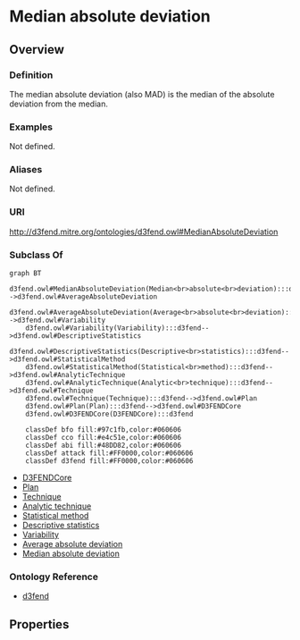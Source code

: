 # Median absolute deviation

## Overview

### Definition
The median absolute deviation (also MAD) is the median of the absolute deviation from the median.

### Examples
Not defined.

### Aliases
Not defined.

### URI
http://d3fend.mitre.org/ontologies/d3fend.owl#MedianAbsoluteDeviation

### Subclass Of
```mermaid
graph BT
    d3fend.owl#MedianAbsoluteDeviation(Median<br>absolute<br>deviation):::d3fend-->d3fend.owl#AverageAbsoluteDeviation
    d3fend.owl#AverageAbsoluteDeviation(Average<br>absolute<br>deviation):::d3fend-->d3fend.owl#Variability
    d3fend.owl#Variability(Variability):::d3fend-->d3fend.owl#DescriptiveStatistics
    d3fend.owl#DescriptiveStatistics(Descriptive<br>statistics):::d3fend-->d3fend.owl#StatisticalMethod
    d3fend.owl#StatisticalMethod(Statistical<br>method):::d3fend-->d3fend.owl#AnalyticTechnique
    d3fend.owl#AnalyticTechnique(Analytic<br>technique):::d3fend-->d3fend.owl#Technique
    d3fend.owl#Technique(Technique):::d3fend-->d3fend.owl#Plan
    d3fend.owl#Plan(Plan):::d3fend-->d3fend.owl#D3FENDCore
    d3fend.owl#D3FENDCore(D3FENDCore):::d3fend
    
    classDef bfo fill:#97c1fb,color:#060606
    classDef cco fill:#e4c51e,color:#060606
    classDef abi fill:#48DD82,color:#060606
    classDef attack fill:#FF0000,color:#060606
    classDef d3fend fill:#FF0000,color:#060606
```

- [D3FENDCore](/docs/ontology/reference/model/D3FENDCore/D3FENDCore.md)
- [Plan](/docs/ontology/reference/model/D3FENDCore/Plan/Plan.md)
- [Technique](/docs/ontology/reference/model/D3FENDCore/Plan/Technique/Technique.md)
- [Analytic technique](/docs/ontology/reference/model/D3FENDCore/Plan/Technique/Analytic%20technique/Analytic%20technique.md)
- [Statistical method](/docs/ontology/reference/model/D3FENDCore/Plan/Technique/Analytic%20technique/Statistical%20method/Statistical%20method.md)
- [Descriptive statistics](/docs/ontology/reference/model/D3FENDCore/Plan/Technique/Analytic%20technique/Statistical%20method/Descriptive%20statistics/Descriptive%20statistics.md)
- [Variability](/docs/ontology/reference/model/D3FENDCore/Plan/Technique/Analytic%20technique/Statistical%20method/Descriptive%20statistics/Variability/Variability.md)
- [Average absolute deviation](/docs/ontology/reference/model/D3FENDCore/Plan/Technique/Analytic%20technique/Statistical%20method/Descriptive%20statistics/Variability/Average%20absolute%20deviation/Average%20absolute%20deviation.md)
- [Median absolute deviation](/docs/ontology/reference/model/D3FENDCore/Plan/Technique/Analytic%20technique/Statistical%20method/Descriptive%20statistics/Variability/Average%20absolute%20deviation/Median%20absolute%20deviation/Median%20absolute%20deviation.md)


### Ontology Reference
- [d3fend](http://d3fend.mitre.org/ontologies/d3fend.owl#)

## Properties
